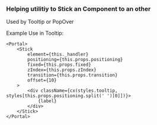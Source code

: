 ### Helping utilitiy to Stick an Component to an other

Used by Tooltip or PopOver

Example Use in Tooltip:
```
<Portal>
    <Stick
        element={this._handler}
        positioning={this.props.positioning}
        fixed={this.props.fixed}
        zIndex={this.props.zIndex}
        transition={this.props.transition}
        offset={10}
    >
        <div className={cx(styles.tooltip, styles[this.props.positioning.split(' ')[0]])}>
            {label}
        </div>
    </Stick>
</Portal>
```